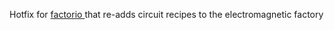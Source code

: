 Hotfix for [factorio ](https://github.com/JTnadrooi/Project-Galore) that re-adds circuit recipes to the electromagnetic factory

